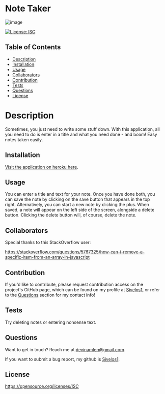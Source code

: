 # Note Taker

![image](https://github.com/Sivelos1/miniature-eureka-main/assets/21207337/73a5fefa-1c45-4549-8baf-b1478e3595ed)


  [![License: ISC](https://img.shields.io/badge/License-ISC-blue.svg)](https://opensource.org/licenses/ISC)

  ## Table of Contents
  
  - [Description](#description)
  - [Installation](#installation)
  - [Usage](#usage)
  - [Collaborators](#collaborators)
  - [Contribution](#contribution)
  - [Tests](#tests)
  - [Questions](#questions)
  - [License](#license)
  
  # Description

  Sometimes, you just need to write some stuff down. With this application, all you need to do is enter in a title and what you need done - and boom! Easy notes taken easily.

  ## Installation

  [Visit the application on heroku here](https://note-taker-devin-amlen-5465309faf2a.herokuapp.com).

  ## Usage

  You can enter a title and text for your note. Once you have done both, you can save the note by clicking on the save button that appears in the top right. Alternatively, you can start a new note by clicking the plus. When saved, a note will appear on the left side of the screen, alongside a delete button. Clicking the delete button will, of course, delete the note.

  ## Collaborators

  Special thanks to this StackOverflow user:

  https://stackoverflow.com/questions/5767325/how-can-i-remove-a-specific-item-from-an-array-in-javascript

  ## Contribution

  If you'd like to contribute, please request contribution access on the project's GitHub page, which can be found on my profile at [Sivelos1](https://github.com/Sivelos1), or refer to the [Questions](#questions) section for my contact info!

  ## Tests

  Try deleting notes or entering nonsense text.

  ## Questions

  Want to get in touch? Reach me at devinamlen@gmail.com.

  If you want to submit a bug report, my github is [Sivelos1](https://github.com/Sivelos1).

  ## License

  https://opensource.org/licenses/ISC
